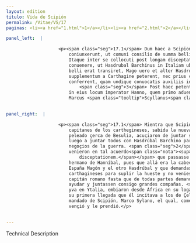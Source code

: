 ```yaml
---
layout: edition
titulo: Vida de Scipión
permalink: /Vitae/VS/17
paginas: <li><a href="1.html">1</a></li><li><a href="2.html">2</a></li><li><a href="3.html">3</a></li><li><a href="4.html">4</a></li><li><a href="5.html">5</a></li><li><a href="6.html">6</a></li><li><a href="7.html">7</a></li><li><a href="8.html">8</a></li><li><a href="9.html">9</a></li><li><a href="10.html">10</a></li><li><a href="11.html">11</a></li><li><a href="12.html">12</a></li><li><a href="13.html">13</a></li><li><a href="14.html">14</a></li><li><a href="15.html">15</a></li><li><a href="16.html">16</a></li><li><a href="17.html">17</a></li><li><a href="18.html">18</a></li><li><a href="19.html">19</a></li><li><a href="20.html">20</a></li><li><a href="21.html">21</a></li><li><a href="22.html">22</a></li><li><a href="23.html">23</a></li><li><a href="24.html">24</a></li><li><a href="25.html">25</a></li><li><a href="26.html">26</a></li><li><a href="27.html">27</a></li><li><a href="28.html">28</a></li><li><a href="29.html">29</a></li><li><a href="30.html">30</a></li><li><a href="31.html">31</a></li><li><a href="32.html">32</a></li><li><a href="33.html">33</a></li><li><a href="34.html">34</a></li><li><a href="35.html">35</a></li><li><a href="36.html">36</a></li><li><a href="37.html">37</a></li><li><a href="38.html">38</a></li><li><a href="39.html">39</a></li><li><a href="40.html">40</a></li><li><a href="41.html">41</a></li><li><a href="42.html">42</a></li><li><a href="43.html">43</a></li><li><a href="44.html">44</a></li><li><a href="45.html">45</a></li><li><a href="46.html">46</a></li><li><a href="47.html">47</a></li><li><a href="48.html">48</a></li><li><a href="49.html">49</a></li><li><a href="50.html">50</a></li><li><a href="51.html">51</a></li><li><a href="52.html">52</a></li><li><a href="53.html">53</a></li><li><a href="54.html">54</a></li><li><a href="55.html">55</a></li><li><a href="56.html">56</a></li><li><a href="57.html">57</a></li><li><a href="58.html">58</a></li><li><a href="59.html">59</a></li><li><a href="60.html">60</a></li><li><a href="61.html">61</a></li><li><a href="62.html">62</a></li><li><a href="63.html">63</a></li><li><a href="64.html">64</a></li><li><a href="65.html">65</a></li><li><a href="66.html">66</a></li><li><a href="67.html">67</a></li><li><a href="68.html">68</a></li><li><a href="69.html">69</a></li><li><a href="70.html">70</a></li><li><a href="71.html">71</a></li><li><a href="72.html">72</a></li><li><a href="73.html">73</a></li><li><a href="74.html">74</a></li>

panel_left:  |

                    <p><span class="seg">17.1</span> Dum haec a Scipione gerebantur, interim alii duo <span class="tooltip">Carthaginensium<span class="tooltiptext">Carthamensium <span class="siglas">s</span> </span></span> duces accepto nuncio male <span class="tooltip">gestae ad Besulam rei<span class="tooltiptext">geste rei ad Besulam <span class="siglas">s</span> </span></span> iungere copias properarunt, pauloque post Hasdrubali Barchino se
                        coniunxerunt, ut comuni consilio de summa belli decernerent. <span class="seg">2</span>
                        Itaque inter se collocuti post longam disceptationem in ea sententia
                        conuenere, ut Hasdrubal Barchinus in Italiam ubi Hannibal frater et caput
                        belli erat transiret, Mago uero et alter Hasdrubal in Hispania remanerent,
                        supplementum a Carthagine peterent, nec prius cum imperatore Romano signa
                        conferrent, quam undique conuocatis auxiliis ingentes copias contraxissent.
                            <span class="seg">3</span> Post haec petente Italiam Hasdrubale, missus est ex Africa
                        in eius locum imperator Hanno, quem primo aduentu Celtiberiam concitantem
                        Marcus <span class="tooltip">Scyllanus<span class="tooltiptext">Syllanus <span class="siglas">F N P U W</span> Sillanus <span class="siglas">E S r s</span> </span></span> iussu Scipionis aggreditur, praelioque commisso superat capitque.</p>
                

panel_right:  |

                    <p><span class="seg">17.1</span> Mientra que Scipión fazía aquestas cosas, los otros dos
                        capitanes de los carthegineses, sabida la nueva como los suyos avían mal
                        peleado çerca de Besulia, acuçiaron de juntar sus compañas en uno y fuéronse
                        luego a juntar todos con Hasdrúbal Barchino para consultar en uno los
                        negoçios de la guerra. <span class="seg">2</span> Y quando entre sí ovieron fablado,
                        venieron en tal acuerdo<span class="nota"><sup>8</sup><span class="texto_nota">P. omite post longam
                            disceptationem.</span></span> que passasse en Italia Hasdrúbal Barchino,
                        hermano de Hanníbal, pues que allá era la cabeça de la guerra, y quedasen en
                        España Magón y el otro Hasdrúbal y que demandassen más gente a los
                        carthagineses para suplir la hueste y no veniessen ante a las manos con el
                        capitán romano fasta que de todas partes demandassen los <a href="../public/images/1491/184r.jpg" target="new"><img class="facs" src="https://alfonsodepalencia.github.io/Vitae/public/images/facs_icon.jpg"/></a>[184r,b] que les avían de
                        ayudar y juntassen consigo grandes compañas. <span class="seg">3</span> Ya que Hasdrúbal
                        yva en Ytalia, embiaron desde África en su logar por capitán a Hannón y, en
                        su primera llegada que él incitava a los de Çeltiberia, fue contra él, por
                        mandado de Scipión, Marco Sylano, el qual, cometida batalla entre ellos, lo
                        vençió y le prendió.</p>
                

---
```


Technical Description 